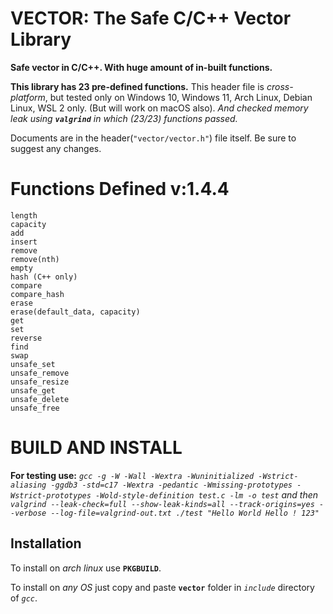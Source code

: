# VECTOR: The Safe C/C++ Vector Library
**Safe vector in C/C++. With huge amount of in-built functions.**

**This library has 23 pre-defined functions.**
This header file is *cross-platform*, but tested only on Windows 10, Windows 11, Arch Linux, Debian Linux, WSL 2 only. (But will work on macOS also). *And checked memory leak using **`valgrind`** in which (23/23) functions passed.*

Documents are in the header(`"vector/vector.h"`) file itself.
Be sure to suggest any changes.

# Functions Defined v:1.4.4

```
length
capacity
add
insert
remove
remove(nth)
empty
hash (C++ only)
compare
compare_hash
erase
erase(default_data, capacity)
get
set
reverse
find
swap
unsafe_set
unsafe_remove
unsafe_resize
unsafe_get
unsafe_delete
unsafe_free
```

# BUILD AND INSTALL

**For testing use:** *`gcc -g -W -Wall -Wextra -Wuninitialized -Wstrict-aliasing -ggdb3 -std=c17 -Wextra -pedantic -Wmissing-prototypes -Wstrict-prototypes -Wold-style-definition test.c -lm -o test` and then `valgrind --leak-check=full --show-leak-kinds=all --track-origins=yes --verbose --log-file=valgrind-out.txt ./test "Hello World Hello ! 123"`*

## Installation

To install on *arch linux* use **`PKGBUILD`**.

To install on *any OS* just copy and paste **`vector`** folder in *`include`* directory of *`gcc`*.
